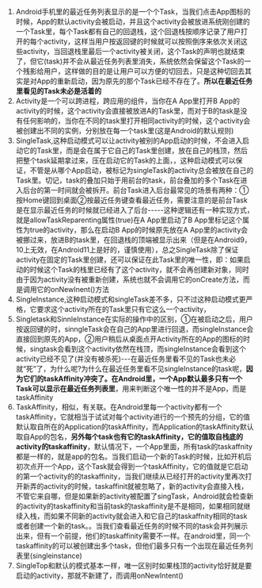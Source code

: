 1. Android手机里的最近任务列表显示的是一个个Task，当我们点击App图标的时候，App的默认activity会被启动，并且这个activity会被放进系统刚创建的一个Task里，每个Task都有自己的回退栈，这个回退栈按顺序记录了用户打开的每个activity，这样当用户按返回键的时候就可以按照倒序来依次关闭这些activity，当回退栈里最后一个activity被关闭，这个Task的声明也就结束了，但它(task)并不会从最近任务列表里消失，系统依然会保留这个Task的一个残影给用户，这样做的目的是让用户可以方便的切回去，只是这种切回去其实是对App的重新启动，因为原先的那个Task已经不存在了。**所以在最近任务里看见的Task未必是活着的**
2. Activity是一个可以跨进程，跨应用的组件，当你在A App里打开B App的activity的时候，这个activity会直接被放进A的Task里，而对于B的task是没有任何影响的，当你在不同的task里打开相同activity的时候，这个activity会被创建出不同的实例，分别放在每一个task里(这是Android的默认规则)
3. SingleTask,这种启动模式可以让activity被别的App启动的时候，不会进入启动它的Task里，而是会在属于它自己的Task里创建，放在自己的栈顶，然后把整个task延期拿过来，压在启动它的Task的上面，，这种启动模式可以保证，不管是从哪个App启动，被标记为singleTask的activity总会被放在自己的Task里。切记，task的叠加只始于用前台的task，前台叠加的多个Task在进入后台的第一时间就会被拆开。前台Task进入后台最常见的场景有两种：①按Home键回到桌面②按最近任务键查看最近任务，需要注意的是前台Task是在显示最近任务的时候就已经进入了后台-----这种逻辑还有一种实现方式，就是allowTaskReparenting属性(true)在A App里启动了B App里标记这个属性为true的activity，那么在启动B App的时候原先放在A App里的activity会被挪过来，放进B的task里，在回退栈的顶端被显示出来（但是在Android9，10上无效，在Android11上是好的，谨慎使用），总之SingleTask除了保证activity在固定的Task里创建，还可以保证在此Task里的唯一性，即：如果启动的时候这个Task的栈里已经有了这个activity，就不会再创建新对象，同时由于因为activity没有被重新创建，系统也就不会调用它的onCreate方法，而是调用它的onNewInent()方法
4. SingleInstance,这种启动模式和singleTask差不多，只不过这种启动模式更严格，它要求这个activity所在的Task里只有它这么一个activity，
5. Singletask和SinnleInstance在实际的操作中的区别，①在被启动之后，用户按返回键的时，sinngleTask会在自己的App里进行回退，而singleInstance会直接回到原先的App，②用户稍后从桌面点开Activity所在的App的图标的时候，singtask会看到这个activity依然在栈顶，而singleInstance会看到这个activity已经不见了(并没有被杀死)---在最近任务里看不见的Task也未必就“死”了，为什么呢?为什么在最近任务里看不见singleInstance的task呢，**因为它们的taskAffinity冲突了。在Android里，一个App默认最多只有一个Task可以显示在最近任务列表里**，用来判断这个唯一性的并不是App，而是taskAffinity
6. TaskAffinity，相似，有关联。在Android里每一个activity都有一个taskAffinity，它就相当于试试对每个activity进行的一个预先的分组，它的值默认取自所在的Application的taskAffinity，而Application的taskAffinity默认取自App的包名，**另外每个task也有它的taskAffinity，它的值取自栈底的activity的taskaffinity**，默认情况下，一个App里面，所有task的taskaffnity都是一样的，就是app的包名。当我们启动一个新的Task的时候，比如开机后初次点开一个App，这个Task就会得到一个taskAffinity，它的值就是它启动的第一个activity的的taskaffinity，当我们继续从已经打开的activity里再次打开新弄的activity的时候，taskaffinit就被忽略了，新的activity会直接入栈，不管它来自哪，但是如果新的activity被配置了singTask，Android就会检查新的activity的taskaffinity和当前task的taskaffinity是不是相同，如果相同就继续入栈，而如果不同新的activity就会进入和它自己的taskaffnity相同的task或者创建一个新的task。。当我们查看最近任务的时候不同的task会并列展示出来，但有一个前提，他们的taskaffinity需要不一样。在android里，同一个taskaffinity的可以被创建出多个task，但他们最多只有一个出现在最近任务列表里(singleinstance)
7. SingleTop和默认的模式基本一样，唯一区别时如果栈顶的activity恰好就是要启动的activity，那就不新建了，而调用onNewIntent()